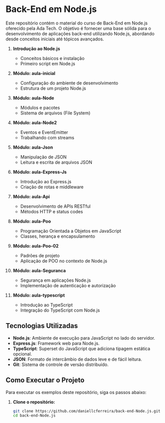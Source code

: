 # Back-End em Node.js

Este repositório contém o material do curso de Back-End em Node.js oferecido pela Ada Tech. O objetivo é fornecer uma base sólida para o desenvolvimento de aplicações back-end utilizando Node.js, abordando desde conceitos iniciais até tópicos avançados.

1. **Introdução ao Node.js**
   - Conceitos básicos e instalação
   - Primeiro script em Node.js

2. **Módulo: aula-inicial**
   - Configuração do ambiente de desenvolvimento
   - Estrutura de um projeto Node.js

3. **Módulo: aula-Node**
   - Módulos e pacotes
   - Sistema de arquivos (File System)

4. **Módulo: aula-Node2**
   - Eventos e EventEmitter
   - Trabalhando com streams

5. **Módulo: aula-Json**
   - Manipulação de JSON
   - Leitura e escrita de arquivos JSON

6. **Módulo: aula-Express-Js**
   - Introdução ao Express.js
   - Criação de rotas e middleware

7. **Módulo: aula-Api**
   - Desenvolvimento de APIs RESTful
   - Métodos HTTP e status codes

8. **Módulo: aula-Poo**
   - Programação Orientada a Objetos em JavaScript
   - Classes, herança e encapsulamento

9. **Módulo: aula-Poo-02**
   - Padrões de projeto
   - Aplicação de POO no contexto de Node.js

10. **Módulo: aula-Seguranca**
    - Segurança em aplicações Node.js
    - Implementação de autenticação e autorização

11. **Módulo: aula-typescript**
    - Introdução ao TypeScript
    - Integração do TypeScript com Node.js

## Tecnologias Utilizadas

- **Node.js**: Ambiente de execução para JavaScript no lado do servidor.
- **Express.js**: Framework web para Node.js.
- **TypeScript**: Superset do JavaScript que adiciona tipagem estática opcional.
- **JSON**: Formato de intercâmbio de dados leve e de fácil leitura.
- **Git**: Sistema de controle de versão distribuído.

## Como Executar o Projeto

Para executar os exemplos deste repositório, siga os passos abaixo:

1. **Clone o repositório:**

   ```bash
   git clone https://github.com/daniellcferreira/back-end-Node.js.git
   cd back-end-Node.js
